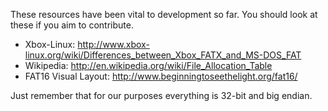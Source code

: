 These resources have been vital to development so far. You should look at these if you aim to contribute.

  * Xbox-Linux: http://www.xbox-linux.org/wiki/Differences_between_Xbox_FATX_and_MS-DOS_FAT
  * Wikipedia: http://en.wikipedia.org/wiki/File_Allocation_Table
  * FAT16 Visual Layout: http://www.beginningtoseethelight.org/fat16/

Just remember that for our purposes everything is 32-bit and big endian.